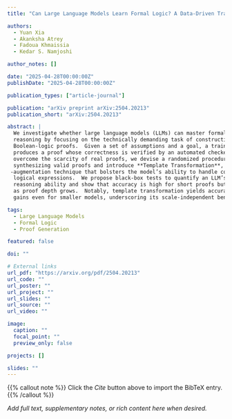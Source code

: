 ```yaml
---
title: "Can Large Language Models Learn Formal Logic? A Data-Driven Training and Evaluation Framework"

authors:
  - Yuan Xia
  - Akanksha Atrey
  - Fadoua Khmaissia
  - Kedar S. Namjoshi

author_notes: []

date: "2025-04-28T00:00:00Z"
publishDate: "2025-04-28T00:00:00Z"

publication_types: ["article-journal"]

publication: "arXiv preprint arXiv:2504.20213"
publication_short: "arXiv:2504.20213"

abstract: |
  We investigate whether large language models (LLMs) can master formal
  reasoning by focusing on the technically demanding task of constructing
  Boolean-logic proofs.  Given a set of assumptions and a goal, a trained LLM
  produces a proof whose correctness is verified by an automated checker.  To
  overcome the scarcity of real proofs, we devise a randomized procedure for
  synthesizing valid proofs and introduce **Template Transformation**, a data
 -augmentation technique that bolsters the model’s ability to handle complex
  logical expressions.  We propose black-box tests to quantify an LLM’s
  reasoning ability and show that accuracy is high for short proofs but falls
  as proof depth grows.  Notably, template transformation yields accuracy
  gains even for smaller models, underscoring its scale-independent benefit.

tags:
  - Large Language Models
  - Formal Logic
  - Proof Generation

featured: false

doi: ""

# External links
url_pdf: "https://arxiv.org/pdf/2504.20213"
url_code: ""
url_poster: ""
url_project: ""
url_slides: ""
url_source: ""
url_video: ""

image:
  caption: ""
  focal_point: ""
  preview_only: false

projects: []

slides: ""
---
```

{{% callout note %}}
Click the _Cite_ button above to import the BibTeX entry.
{{% /callout %}}

_Add full text, supplementary notes, or rich content here when desired._
